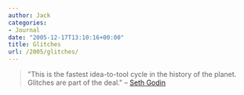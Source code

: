 ```yaml
---
author: Jack
categories:
- Journal
date: "2005-12-17T13:10:16+00:00"
title: Glitches
url: /2005/glitches/
---
```


> 
> 
> "This is the fastest idea-to-tool cycle in the history of the planet. Glitches are part of the deal." &#8211; [Seth Godin][1]
> 
>

 [1]: http://sethgodin.typepad.com/seths_blog/2005/12/blog_issues.html